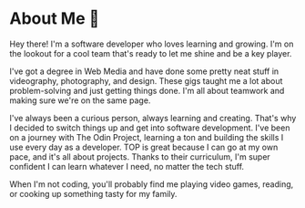 <h1>About Me 🤔</h1>
Hey there! I'm a software developer who loves learning and growing. I'm on the lookout for a cool team that's ready to let me shine and be a key player.


I've got a degree in Web Media and have done some pretty neat stuff in videography, photography, and design. These gigs taught me a lot about problem-solving and just getting things done. I'm all about teamwork and making sure we're on the same page.

I've always been a curious person, always learning and creating. That's why I decided to switch things up and get into software development. I've been on a journey with The Odin Project, learning a ton and building the skills I use every day as a developer. TOP is great because I can go at my own pace, and it's all about projects. Thanks to their curriculum, I'm super confident I can learn whatever I need, no matter the tech stuff.

When I'm not coding, you'll probably find me playing video games, reading, or cooking up something tasty for my family.
